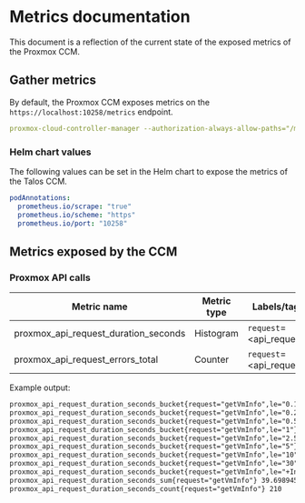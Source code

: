 # Metrics documentation

This document is a reflection of the current state of the exposed metrics of the Proxmox CCM.

## Gather metrics

By default, the Proxmox CCM exposes metrics on the `https://localhost:10258/metrics` endpoint.

```yaml
proxmox-cloud-controller-manager --authorization-always-allow-paths="/metrics" --secure-port=10258
```

### Helm chart values

The following values can be set in the Helm chart to expose the metrics of the Talos CCM.

```yaml
podAnnotations:
  prometheus.io/scrape: "true"
  prometheus.io/scheme: "https"
  prometheus.io/port: "10258"
```

## Metrics exposed by the CCM

### Proxmox API calls

|Metric name|Metric type|Labels/tags|
|-----------|-----------|-----------|
|proxmox_api_request_duration_seconds|Histogram|`request`=<api_request>|
|proxmox_api_request_errors_total|Counter|`request`=<api_request>|

Example output:

```txt
proxmox_api_request_duration_seconds_bucket{request="getVmInfo",le="0.1"} 13
proxmox_api_request_duration_seconds_bucket{request="getVmInfo",le="0.25"} 172
proxmox_api_request_duration_seconds_bucket{request="getVmInfo",le="0.5"} 199
proxmox_api_request_duration_seconds_bucket{request="getVmInfo",le="1"} 210
proxmox_api_request_duration_seconds_bucket{request="getVmInfo",le="2.5"} 210
proxmox_api_request_duration_seconds_bucket{request="getVmInfo",le="5"} 210
proxmox_api_request_duration_seconds_bucket{request="getVmInfo",le="10"} 210
proxmox_api_request_duration_seconds_bucket{request="getVmInfo",le="30"} 210
proxmox_api_request_duration_seconds_bucket{request="getVmInfo",le="+Inf"} 210
proxmox_api_request_duration_seconds_sum{request="getVmInfo"} 39.698945394000006
proxmox_api_request_duration_seconds_count{request="getVmInfo"} 210
```
